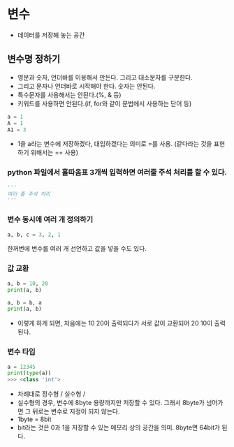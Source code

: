 # 변수
- 데이터를 저장해 놓는 공간

## 변수명 정하기
- 영문과 숫자, 언더바를 이용해서 만든다. 그리고 대소문자를 구분한다. 
- 그리고 문자나 언더바로 시작해야 한다. 숫자는 안된다.
- 특수문자를 사용해서는 안된다.(%, & 등)
- 키워드를 사용하면 안된다.(if, for와 같이 문법에서 사용하는 단어 등)

```python
a = 1
A = 1
A1 = 3
```
- 1을 a라는 변수에 저장하겠다, 대입하겠다는 의미로 =를 사용. (같다라는 것을 표현하기 위해서는 == 사용)

### python 파일에서 홀따옴표 3개씩 입력하면 여러줄 주석 처리를 할 수 있다.
```python
'''
여러 줄 주석 처리
'''
```

### 변수 동시에 여러 개 정의하기
```python
a, b, c = 3, 2, 1
```
한꺼번에 변수를 여러 개 선언하고 값을 넣을 수도 있다.


### 값 교환
```python
a, b = 10, 20
print(a, b)

a, b = b, a
print(a, b)
```
- 이렇게 하게 되면, 처음에는 10 20이 출력되다가 서로 값이 교환되어 20 10이 출력된다.


### 변수 타입
```python
a = 12345
print(type(a))
>>> <class 'int'>
```

- 차례대로 정수형 / 실수형 / 
- 실수형의 경우, 변수에 8byte 용량까지만 저장할 수 있다. 그래서 8byte가 넘어가면 그 뒤로는 변수로 지정이 되지 않는다.
- 1byte = 8bit
- bit라는 것은 0과 1을 저장할 수 있는 메모리 상의 공간을 의미. 8byte면 64bit가 된다.   
